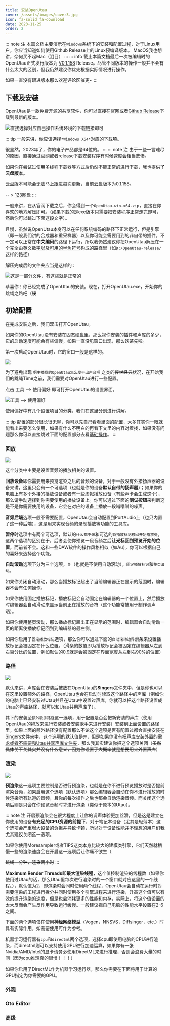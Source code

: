 ```yaml
---
title: 安装OpenUtau
cover: /assets/images/cover3.jpg
icon: fa-solid fa-download
date: 2023-11-25
order: 2
---
```

::: note 注
本篇文档主要演示在`Windows`系统下的安装和配置过程，对于Linux用户，你应当知道如何使用Github Release上的Linux预编译版本。
MacOS我也想讲，奈何买不起Mac（泪目）
:::
::: info
截止本篇文档最后一次被编辑时的OpenUtau正式发行版本为 [V0.1.158](https://github.com/stakira/OpenUtau/releases/tag/build%2F0.1.158) Release。尽管不同版本的操作一般并不会有什么太大的区别，但我仍然建议你优先根据实际情况进行操作。

如果一直没有跟进版本那么欢迎评论区催更~
:::

## 下载及安装

OpenUtau是一款免费开源的共享软件，你可以直接在[官网](http://www.openutau.com/)或者[Github Release](https://github.com/stakira/OpenUtau/releases)下载到最新的版本。

![直接选择对应自己操作系统环境的下载链接即可](../.vuepress/public/download_openutau.png)

::: tip
一般来讲，你应该选择`*Windows X64*`对应的下载项。

很显然，2023年了，你的电子产品都是64位的。
:::
::: note 注
由于一些一言难尽的原因，直接通过官网或者release下载安装程序有时候速度会相当悲惨。

如果你在尝试过使用多线程下载器等方式后仍然不能正常的进行下载，我也提供了**云盘版本**。

云盘版本可能会无法马上跟进每次更新，当前云盘版本为0.1.158。

-- > [123网盘](https://www.123pan.com/s/GTS0Vv-EpHod.html)
:::

一般来讲，在从官网下载之后，你会得到一个`OpenUtau-win-x64.zip`，直接在你喜欢的地方解压即可。（如果下载的是exe版本只需要把安装程序正常走完即可，然后你可以跳过下面这段文字）。

且慢，虽然说OpenUtau本身可以在任何系统编码的路径下正常运行，但是引擎（即一般我们讲的合成器和重采样器）以及你可能会需要用到的非自带的插件，不一定可以正常在**中文编码**的路径下运行，所以我仍然建议你把OpenUtau解压在一个<u>完全由英文数字以及可用的半角符号</u>构成的路径里（如`D:/OpenUtau-release/`这样的路径）

解压完成后的文件夹应当是这样的：

![这是一部分文件，有这些就是正常的](../.vuepress/public/utau_unzip.png)

恭喜你！你已经完成了OpenUtau的安装。现在，打开OpenUtau.exe，开始你的跳绳之路吧（~~误~~

## 初始配置

在完成安装之后，我们双击打开OpenUtau。

如果你的OpenUtau没有安装在固态硬盘里，那么视你安装的插件和声库的多少，它的启动速度可能会有些偏慢，如果一直没见窗口出现，那么饮茶先啦。

第一次启动OpenUtau时，它的窗口一般是这样的。

![ ](../.vuepress/public/utau_first.png)

为了避免出现 `啊主播我的OpenUtau怎么发不出声音啊` 之类的~~传世经典~~状况，在开始我们的跳绳Time之前，我们需要对OpenUtau进行一些配置。

点击 工具 --> 使用偏好 即可打开OpenUtau的设置界面。

![工具 --> 使用偏好](../.vuepress/public/utau_tools.png)

使用偏好中有几个设置项目的分类，我们在这里分别进行讲解。

::: tip
配置的部分很长很无聊，你可以先自己看看里面的配置，大多其实你一眼就能看出来要怎么使用，如果有什么不明白的再看下文里的内容对着找，如果没有问题那么你可以直接跳过下面的配置部分去看[基础操作](/utau/basic)。
:::

### 回放

![ ](../.vuepress/public/playback_settings.png)

这个分类中主要是设置音频的播放相关的设置。

**回放设备**即你需要用来预览渲染之后的音频的设备，对于一般没有外接扬声器的设备来讲，这里只会有一个可选项（也就是你的设备**默认自带的扬声器**）；如果你的电脑上有多个外接的播放设备或者有一些虚拟播放设备（有些声卡会生成这个），那么请手动选择到你需要使用的播放设备上。你可以通过下面的**测试按钮**来判断这是不是你需要使用的设备，它会在对应的设备上播放一段嗡嗡嗡的噪声。

**音频后端**选项一般不需要配置，OpenUtau会自动配置到PortAudio上（也只内置了这一种后端），这是用来实现音频的录制播放等功能的工具库。

**暂停时**选项中有两个可选项，默认的`什么都不做`和可选的`将播放标记移回开始播放处`，这两个选项的区别在于，后者会使你预览一段音频之后**让光标回到预览开始的位置**，而前者不会。这和一些DAW软件的操作风格相似（如Au），你可以根据自己的喜好来选择这个功能。

**自动滚动**选项下分为三个选项，`关`（也就是不使用自动滚动），`固定播放标记`和`整页滚动`。

如果你关闭自动滚动，那么当播放标记超出了当前编辑器正在显示的范围时，编辑器不会有任何操作。

如果你使用固定播放标记，播放标记会自动固定在编辑器的一个位置上，然后播放时编辑器会自动滑动来显示当前正在播放的音符（这个功能常被用于制作调声晒）。

如果你使用整页滚动，那么播放标记超出正在显示的范围时，编辑器会自动滑动一页的距离使播放标记回到到编辑器的最左侧。

如果你启用了`固定播放标记`选项，那么你可以通过下面的`自动滚动边界`滑条来设置播放标记会被固定在什么位置。（滑条的数值即为播放标记会被固定在编辑器从左到右百分比的位置，例如默认的0.9就是会被固定在界面宽度从左到右90%的位置）

### 路径

![ ](../.vuepress/public/path.png)

默认来讲，声库会在安装后被放在OpenUtau的**Singers**文件夹中，但是你也可以在这里设置额外的路径，OpenUtau也会在启动时读取这个路径中的声库（例如你的电脑上已经安装过Utau并且在Utau中设置过声库，你就可以把这个路径设置成Utau的声库路径，就可以和Utau共用声库了）。

其下的安装至`额外歌手路径`这一选项，用于配置是否会把新安装的声库（使用OpenUtau的拖放来进行安装或者安装歌手来进行安装）安装到上面设置的路径里，如果上面的额外路径没有配置那么不论这个选项是否有配置过都会直接安装在Singers文件夹中，这个选项的默认值是`开`，但是如果你没有<u>把声库安装外置的需求或者不需要和Utau共享声库文件夹</u>，那么我其实建议你把这个选项关闭（~~虽然具体关不关其实并没有什么意义，因为你设置了大概率就是想要用来外置声库~~）

### 渲染

![ ](../.vuepress/public/render.png)

**预渲染**这一选项主要控制是否进行预渲染，也就是在你不进行预览播放时是否提前渲染音频，如果启用这个选项（默认选项）那么编辑器会自动在你不进行播放的时候渲染所有轨道的音频，且你的每次操作之后也都会自动渲染音频。而关闭这个选项后则是只会在你预览音频时才进行渲染（类似于原本的Utau）。

::: note 注
开启预渲染会在很大程度上让你的调声体验更加丝滑，但是这是建立在你使用的设备**有充足的CPU资源的前提下**，对于笔记本设备（尤其是轻薄本）这个选项会严重增大设备的负担并导致卡顿，所以对于设备性能并不理想的用户们我尤其建议关闭这一选项。

如果你使用Moresampler或者TIPS这类本身比较大的建模类引擎，它们天然就稍慢一些的渲染速度会在开启这一选项后让你痛不欲生（

~~跳绳一分钟，渲染两小时~~
:::

**Maximum Render Threads**即**最大渲染线程**，这个值控制渲染的线程数（如果你使用过Utau的话，那么Utau里每次进行渲染时的一个窗口就对应这里的一个线程。），默认值为2，即渲染时会同时使用两个线程，OpenUtau会自动在运行时对需要渲染的工程进行拆分并同时使用多个引擎进程来进行渲染，升高这个值可以有效的提升渲染的速度，但是也会消耗更多的性能和内存，实际上，将这个值设置的太大反而会产生反作用导致运行缓慢。一般建议视自己电脑的性能水平设置在2-6之间。

下面的两个选项仅在使用**神经网络模型**（Vogen，NNSVS，Diffsinger，etc.）时具有实际作用，如需要使用可作为参考。

机器学习运行器有`cpu`和`directml`两个选项，选择cpu即使用电脑的CPU进行渲染，而directml则可以支持使用GPU进行加速运算，如果你有一张Nvidia/AMD/Intel的显卡请务必使用DirectML来进行推理，否则会浪费大量的时间（因为cpu推理真的很慢！！！）

如果你启用了DirectML作为机器学习运行器，那么你需要在下面将用于计算的GPU指定为你需要的GPU。

### 外观

### Oto Editor

### 高级